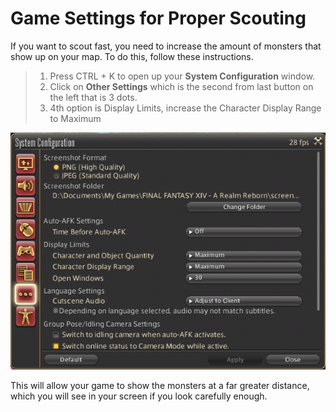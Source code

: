 # Game Settings for Proper Scouting

If you want to scout fast, you need to increase the amount of monsters that show up on your map. To do this, follow these instructions.

> 1. Press CTRL + K to open up your **System Configuration** window.
> 2. Click on **Other Settings** which is the second from last button on the left that is 3 dots.
> 3. 4th option is Display Limits, increase the Character Display Range to Maximum

![image of the settings window](https://raw.githubusercontent.com/TheRedheadedWitch/FinalFantasyGuides/4a5479c2b00f4406d82ad98c951aa29059f9de44/images/SystemConfigurationDisplayRange.png)

This will allow your game to show the monsters at a far greater distance, which you will see in your screen if you look carefully enough.
